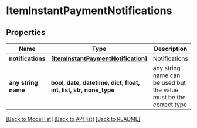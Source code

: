 # ItemInstantPaymentNotifications


## Properties
Name | Type | Description | Notes
------------ | ------------- | ------------- | -------------
**notifications** | [**[ItemInstantPaymentNotification]**](ItemInstantPaymentNotification.md) | Notifications | [optional] 
**any string name** | **bool, date, datetime, dict, float, int, list, str, none_type** | any string name can be used but the value must be the correct type | [optional]

[[Back to Model list]](../README.md#documentation-for-models) [[Back to API list]](../README.md#documentation-for-api-endpoints) [[Back to README]](../README.md)


